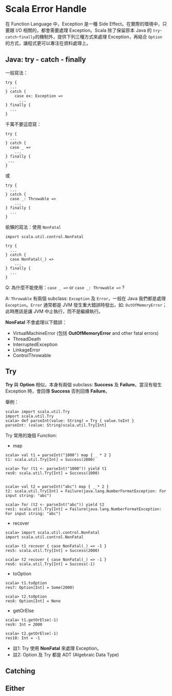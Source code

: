 # Scala Error Handle

在 Function Language 中，Exception 是一種 Side Effect。在實際的環境中，只要跟 I/O 相關的，都會需要處理 Exception。Scala  除了保留原本 Java 的 `try`-`catch`-`finally`的機制外，提供下列三種方式來處理 Exception，再結合 `Option` 的方式，讓程式更可以專注在資料處理上。

## Java: try - catch - finally

一般寫法：

```
try {
  ...
} catch {
	case ex: Exception =>
	  ...
} finally {
  ...
}
```

千萬不要這麼寫：

```
try {
  ...
} catch {
  case _ =>
    ...
} finally {
 ...
}
```

或

```
try {
  ...
} catch {
  case _: Throwable =>
    ...
} finally {
  ...
}
```

偷懶的寫法：使用 `NonFatal`

```
import scala.util.control.NonFatal

try {
  ...
} catch {
  case NonFatal(_) =>
    ...
} finally {
  ...
}
```

Q: 為什麼不能使用：`case _ =>` or `case _: Throwable =>` ?

A: `Throwable` 有兩個 subclass: `Exception` 及 `Error`，一般在 Java 我們都是處理 `Exception`。`Error` 通常都是 JVM 發生重大錯誤時發出，如: `OutOfMemoryError`；此時應該是讓 JVM 中止執行，而不是繼續執行。

**NonFatal** 不會處理以下錯誤：

* VirtualMachineError (包括 **OutOfMemoryError** and other fatal errors)
* ThreadDeath
* InterruptedException
* LinkageError
* ControlThrowable


## Try
**Try** 與 **Option** 相似，本身有兩個 subclass: **Success** 及 **Failure**。當沒有發生 Exception 時，會回傳 **Success** 否則回傳 **Failure**。

舉例：

```
scala> import scala.util.Try
import scala.util.Try
scala> def parseInt(value: String) = Try { value.toInt }
parseInt: (value: String)scala.util.Try[Int]
```

Try 常用的幾個 Function:

* map

```
scala> val t1 = parseInt("1000") map { _ * 2 }
t1: scala.util.Try[Int] = Success(2000)

scala> for (t1 <- parseInt("1000")) yield t1
res0: scala.util.Try[Int] = Success(1000)


scala> val t2 = parseInt("abc") map { _ * 2 }
t2: scala.util.Try[Int] = Failure(java.lang.NumberFormatException: For input string: "abc")

scala> for (t2 <- parseInt("abc")) yield t2
res1: scala.util.Try[Int] = Failure(java.lang.NumberFormatException: For input string: "abc")
```

* recover

```
scala> import scala.util.control.NonFatal
import scala.util.control.NonFatal

scala> t1 recover { case NonFatal(_) => -1 }
res5: scala.util.Try[Int] = Success(2000)

scala> t2 recover { case NonFatal(_) => -1 }
res6: scala.util.Try[Int] = Success(-1)
```

* toOption

```
scala> t1.toOption
res7: Option[Int] = Some(2000)

scala> t2.toOption
res8: Option[Int] = None
```

* getOrElse

```
scala> t1.getOrElse(-1)
res9: Int = 2000

scala> t2.getOrElse(-1)
res10: Int = -1
```

* 註1: Try 使用 **NonFatal** 來處理 Exception。
* 註2: Option 及 Try 都是 ADT (Algebraic Data Type)

## Catching

## Either

